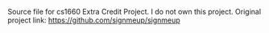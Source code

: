 Source file for cs1660 Extra Credit Project.
I do not own this project.
Original project link: https://github.com/signmeup/signmeup